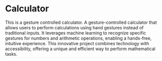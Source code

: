 # Calculator
This is a gesture controlled calculator.
A gesture-controlled calculator that allows users to perform calculations using hand gestures instead of traditional inputs. It leverages machine learning to recognize specific gestures for numbers and arithmetic operations, enabling a hands-free, intuitive experience. This innovative project combines technology with accessibility, offering a unique and efficient way to perform mathematical tasks.
